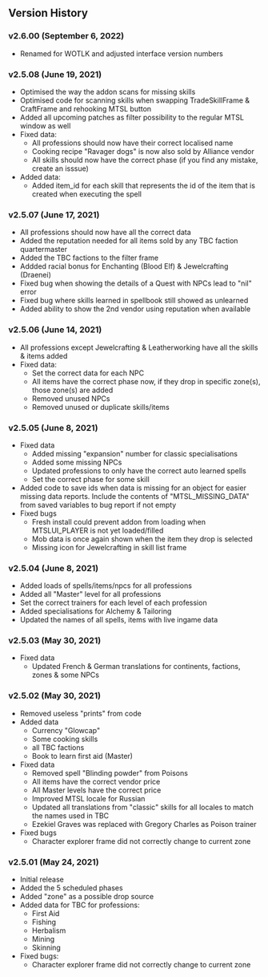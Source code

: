 ## Version History

### v2.6.00 (September 6, 2022)
* Renamed for WOTLK and adjusted interface version numbers

### v2.5.08 (June 19, 2021)

* Optimised the way the addon scans for missing skills
* Optimised code for scanning skills when swapping TradeSkillFrame & CraftFrame and rehooking MTSL button
* Added all upcoming patches as filter possibility to the regular MTSL window as well
* Fixed data:
  * All professions should now have their correct localised name
  * Cooking recipe "Ravager dogs" is now also sold by Alliance vendor
  * All skills should now have the correct phase (if you find any mistake, create an isssue)
* Added data:
  * Added item_id for each skill that represents the id of the item that is created when executing the spell

### v2.5.07 (June 17, 2021)

* All professions should now have all the correct data
* Added the reputation needed for all items sold by any TBC faction quartermaster
* Added the TBC factions to the filter frame
* Addded racial bonus for Enchanting (Blood Elf) & Jewelcrafting (Draenei)
* Fixed bug when showing the details of a Quest with NPCs lead to "nil" error
* Fixed bug where skills learned in spellbook still showed as unlearned
* Added ability to show the 2nd vendor using reputation when available

### v2.5.06 (June 14, 2021)

* All professions except Jewelcrafting & Leatherworking have all the skills & items added
* Fixed data:
  * Set the correct data for each NPC
  * All items have the correct phase now, if they drop in specific zone(s), those zone(s) are added
  * Removed unused NPCs
  * Removed unused or duplicate skills/items

### v2.5.05 (June 8, 2021)

* Fixed data
  * Added missing "expansion" number for classic specialisations
  * Added some missing NPCs
  * Updated professions to only have the correct auto learned spells
  * Set the correct phase for some skill
* Added code to save ids when data is missing for an object for easier missing data reports. Include the contents of "MTSL\_MISSING\_DATA" from saved variables to bug report if not empty
* Fixed bugs
  * Fresh install could prevent addon from loading when MTSLUI\_PLAYER is not yet loaded/filled
  * Mob data is once again shown when the item they drop is selected
  * Missing icon for Jewelcrafting in skill list frame

### v2.5.04 (June 8, 2021)

* Added loads of spells/items/npcs for all professions
* Added all "Master" level for all professions
* Set the correct trainers for each level of each profession
* Added specialisations for Alchemy & Tailoring
* Updated the names of all spells, items with live ingame data

### v2.5.03 (May 30, 2021)

* Fixed data
  * Updated French & German translations for continents, factions, zones & some NPCs

### v2.5.02 (May 30, 2021)

* Removed useless "prints" from code
* Added data
  * Currency "Glowcap"
  * Some cooking skills
  * all TBC factions
  * Book to learn first aid (Master)
* Fixed data
  * Removed spell "Blinding powder" from Poisons
  * All items have the correct vendor price  
  * All Master levels have the correct price
  * Improved MTSL locale for Russian
  * Updated all translations from "classic" skills for all locales to match the names used in TBC
  * Ezekiel Graves was replaced with Gregory Charles as Poison trainer
* Fixed bugs
  * Character explorer frame did not correctly change to current zone

### v2.5.01 (May 24, 2021)

* Initial release
* Added the 5 scheduled phases
* Added "zone" as a possible drop source
* Added data for TBC for professions:
    * First Aid
    * Fishing
    * Herbalism
    * Mining
    * Skinning
* Fixed bugs:
  * Character explorer frame did not correctly change to current zone
